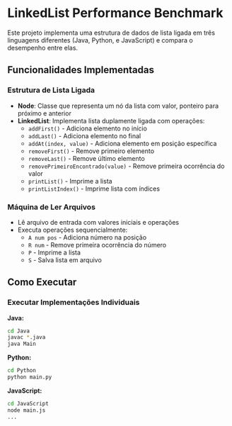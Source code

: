 # LinkedList Performance Benchmark

Este projeto implementa uma estrutura de dados de lista ligada em três linguagens diferentes (Java, Python, e JavaScript) e compara o desempenho entre elas.


## Funcionalidades Implementadas

### Estrutura de Lista Ligada
- **Node**: Classe que representa um nó da lista com valor, ponteiro para próximo e anterior
- **LinkedList**: Implementa lista duplamente ligada com operações:
  - `addFirst()` - Adiciona elemento no início
  - `addLast()` - Adiciona elemento no final
  - `addAt(index, value)` - Adiciona elemento em posição específica
  - `removeFirst()` - Remove primeiro elemento
  - `removeLast()` - Remove último elemento
  - `removePrimeiroEncontrado(value)` - Remove primeira ocorrência do valor
  - `printList()` - Imprime a lista
  - `printListIndex()` - Imprime lista com índices

### Máquina de Ler Arquivos
- Lê arquivo de entrada com valores iniciais e operações
- Executa operações sequencialmente:
  - `A num pos` - Adiciona número na posição
  - `R num` - Remove primeira ocorrência do número
  - `P` - Imprime a lista
  - `S` - Salva lista em arquivo

## Como Executar

### Executar Implementações Individuais

**Java:**
```bash
cd Java
javac *.java
java Main
```

**Python:**
```bash
cd Python
python main.py
```

**JavaScript:**
```bash
cd JavaScript
node main.js
...

```